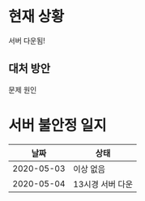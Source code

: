 # 현재 상황
서버 다운됨!

## 대처 방안
문제 원인 

# 서버 불안정 일지

|날짜|상태|
|---|---|
| 2020-05-03 | 이상 없음 |
| 2020-05-04 | 13시경 서버 다운 |
